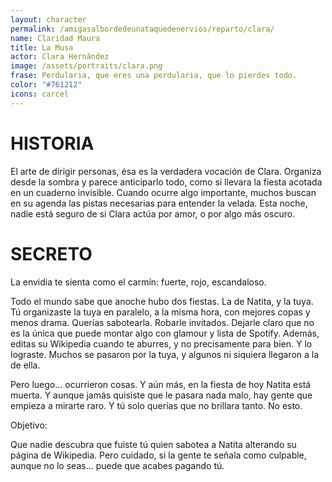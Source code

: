 ```yaml
---
layout: character
permalink: /amigasalbordedeunataquedenervios/reparto/clara/
name: Claridad Maura 
title: La Musa 
actor: Clara Hernández 
image: /assets/portraits/clara.png
frase: Perdularia, que eres una perdularia, que lo pierdes todo.
color: "#761212"
icons: carcel
---
```


# HISTORIA

El arte de dirigir personas, ésa es la verdadera vocación de Clara. Organiza desde la sombra y parece anticiparlo todo, como si llevara la fiesta acotada en un cuaderno invisible. Cuando ocurre algo importante, muchos buscan en su agenda las pistas necesarias para entender la velada. Esta noche, nadie está seguro de si Clara actúa por amor, o por algo más oscuro. 

# SECRETO

La envidia te sienta como el carmín: fuerte, rojo, escandaloso.

Todo el mundo sabe que anoche hubo dos fiestas.
La de Natita, y la tuya.
Tú organizaste la tuya en paralelo, a la misma hora, con mejores copas y menos drama.
Querías sabotearla. Robarle invitados. Dejarle claro que no es la única que puede montar algo con glamour y lista de Spotify. Además, editas su Wikipedia cuando te aburres, y no precisamente para bien.
Y lo lograste. Muchos se pasaron por la tuya, y algunos ni siquiera llegaron a la de ella.

Pero luego… ocurrieron cosas.
Y aún más, en la fiesta de hoy Natita está muerta.
Y aunque jamás quisiste que le pasara nada malo, hay gente que empieza a mirarte raro.
Y tú solo querías que no brillara tanto. No esto.

Objetivo:

Que nadie descubra que fuiste tú quien sabotea a Natita alterando su página de Wikipedia.
Pero cuidado, si la gente te señala como culpable, aunque no lo seas… puede que acabes pagando tú.

